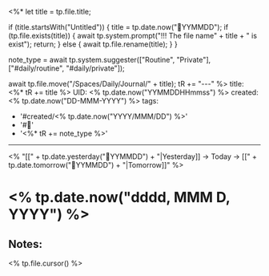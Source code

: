 <%*
  let title = tp.file.title;
  
  if (title.startsWith("Untitled")) {
    title = tp.date.now("📝YYMMDD");
	if (tp.file.exists(title)) {
      await tp.system.prompt("!!! The file name" + title + " is exist");
	  return;
    }
	else {
	  await tp.file.rename(title);
	}
  }

  note_type = await tp.system.suggester(["Routine", "Private"], ["#daily/routine", "#daily/private"]);
  
  await tp.file.move("/Spaces/Daily/Journal/" + title);
  tR += "---"
%>
title: <%* tR += title %>
UID: <% tp.date.now("YYMMDDHHmmss") %>
created: <% tp.date.now("DD-MMM-YYYY") %>
tags:
  - '#created/<% tp.date.now("YYYY/MMM/DD") %>'
  - '#📅'
  - '<%* tR += note_type %>'
---
<% "[[" + tp.date.yesterday("📝YYMMDD") + "|Yesterday]] -> Today -> [[" + tp.date.tomorrow("📝YYMMDD")  + "|Tomorrow]]" %>
# <% tp.date.now("dddd, MMM D, YYYY") %>

## Notes:
<% tp.file.cursor() %>

